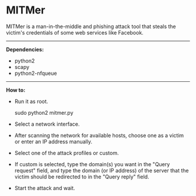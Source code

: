 MITMer
=======

MITMer is a man-in-the-middle and phishing attack tool that steals the victim's credentials of some web services like Facebook.

****

**Dependencies:**

* python2
* scapy
* python2-nfqueue

****

**How to:**

* Run it as root.

    sudo python2 mitmer.py

* Select a network interface.

* After scanning the network for available hosts, choose one as a victim or enter an IP address manually.

* Select one of the attack profiles or custom.

* If custom is selected, type the domain(s) you want in the "Query request" field, and type the domain (or IP address) of the server that the victim should be redirected to in the "Query reply" field.

* Start the attack and wait.